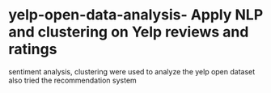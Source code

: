 # yelp-open-data-analysis- Apply NLP and clustering on Yelp reviews and ratings 
sentiment analysis, clustering were used to analyze the yelp open dataset
also tried the recommendation system 

